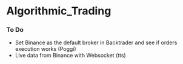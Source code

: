# Algorithmic_Trading


### To Do 
- Set Binance as the default broker in Backtrader and see if orders execution works (Poggi)
- Live data from Binance with Websocket (tts)
